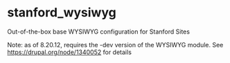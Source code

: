 stanford_wysiwyg
================

Out-of-the-box base WYSIWYG configuration for Stanford Sites

Note: as of 8.20.12, requires the -dev version of the WYSIWYG module. See
https://drupal.org/node/1340052 for details

